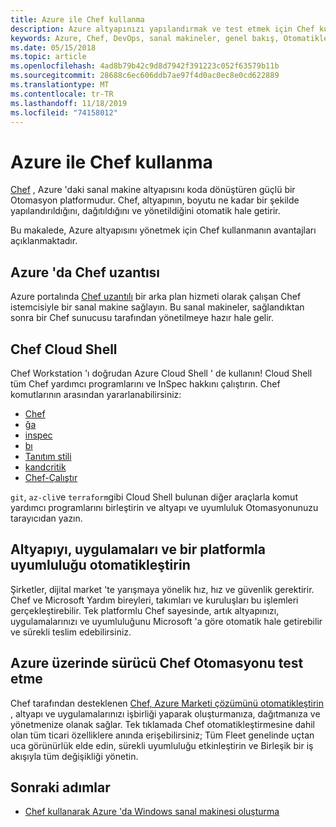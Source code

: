 ```yaml
---
title: Azure ile Chef kullanma
description: Azure altyapınızı yapılandırmak ve test etmek için Chef kullanmaya giriş
keywords: Azure, Chef, DevOps, sanal makineler, genel bakış, Otomatikleştir
ms.date: 05/15/2018
ms.topic: article
ms.openlocfilehash: 4ad8b79b42c9d8d7942f391223c052f63579b11b
ms.sourcegitcommit: 28688c6ec606ddb7ae97f4d0ac0ec8e0cd622889
ms.translationtype: MT
ms.contentlocale: tr-TR
ms.lasthandoff: 11/18/2019
ms.locfileid: "74158012"
---
```

# <a name="using-chef-with-azure"></a>Azure ile Chef kullanma
[Chef](https://www.chef.io) , Azure 'daki sanal makine altyapısını koda dönüştüren güçlü bir Otomasyon platformudur. Chef, altyapının, boyutu ne kadar bir şekilde yapılandırıldığını, dağıtıldığını ve yönetildiğini otomatik hale getirir.

Bu makalede, Azure altyapısını yönetmek için Chef kullanmanın avantajları açıklanmaktadır.

## <a name="chef-extension-on-azure"></a>Azure 'da Chef uzantısı
Azure portalında [Chef uzantılı](https://docs.microsoft.com/azure/chef/chef-extension-portal) bir arka plan hizmeti olarak çalışan Chef istemcisiyle bir sanal makine sağlayın. Bu sanal makineler, sağlandıktan sonra bir Chef sunucusu tarafından yönetilmeye hazır hale gelir.

## <a name="chef-cloud-shell"></a>Chef Cloud Shell
Chef Workstation 'ı doğrudan Azure Cloud Shell ' de kullanın! Cloud Shell tüm Chef yardımcı programlarını ve InSpec hakkını çalıştırın. Chef komutlarının arasından yararlanabilirsiniz:

* [Chef](https://docs.chef.io/ctl_chef.html)
* [ğa](https://docs.chef.io/ctl_kitchen.html)
* [inspec](https://www.inspec.io/docs/reference/cli/)
* [bı](https://docs.chef.io/knife.html)
* [Tanıtım stili](https://docs.chef.io/cookstyle.html)
* [kandcritik](https://docs.chef.io/foodcritic.html)
* [Chef-Çalıştır](https://www.chef.sh/docs/chef-workstation/getting-started/)

`git`, `az-cli`ve `terraform`gibi Cloud Shell bulunan diğer araçlarla komut yardımcı programlarını birleştirin ve altyapı ve uyumluluk Otomasyonunuzu tarayıcıdan yazın.

## <a name="automate-infrastructure-apps-and-compliance-with-one-platform"></a>Altyapıyı, uygulamaları ve bir platformla uyumluluğu otomatikleştirin
Şirketler, dijital market 'te yarışmaya yönelik hız, hız ve güvenlik gerektirir. Chef ve Microsoft Yardım bireyleri, takımları ve kuruluşları bu işlemleri gerçekleştirebilir. Tek platformlu Chef sayesinde, artık altyapınızı, uygulamalarınızı ve uyumluluğunu Microsoft 'a göre otomatik hale getirebilir ve sürekli teslim edebilirsiniz.

## <a name="test-drive-chef-automate-on-azure"></a>Azure üzerinde sürücü Chef Otomasyonu test etme
Chef tarafından desteklenen [Chef, Azure Marketi çözümünü otomatikleştirin](https://azuremarketplace.microsoft.com/en-us/marketplace/apps/chef-software.chef-automate) , altyapı ve uygulamalarınızı işbirliği yaparak oluşturmanıza, dağıtmanıza ve yönetmenize olanak sağlar. Tek tıklamada Chef otomatikleştirmesine dahil olan tüm ticari özelliklere anında erişebilirsiniz; Tüm Fleet genelinde uçtan uca görünürlük elde edin, sürekli uyumluluğu etkinleştirin ve Birleşik bir iş akışıyla tüm değişikliği yönetin.

## <a name="next-steps"></a>Sonraki adımlar

* [Chef kullanarak Azure 'da Windows sanal makinesi oluşturma](/azure/virtual-machines/windows/chef-automation)
